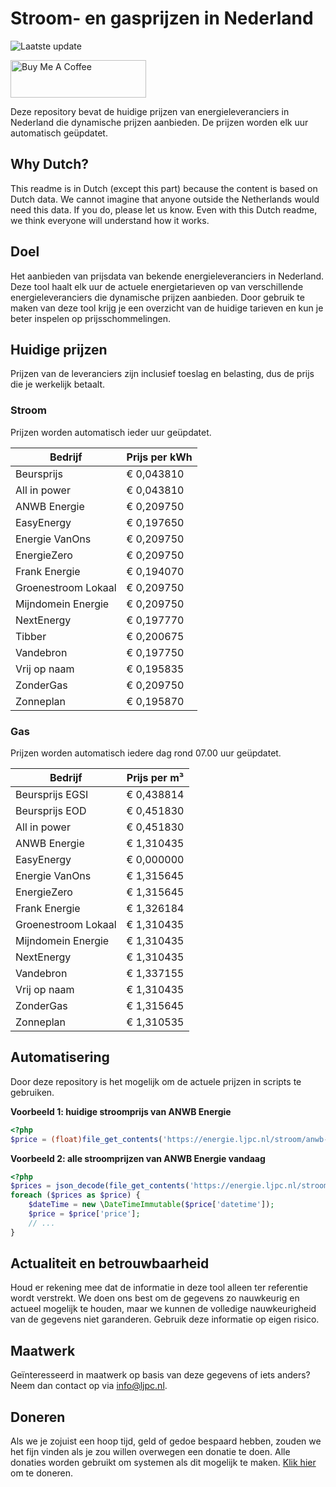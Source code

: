 # Stroom- en gasprijzen in Nederland

![Laatste update](https://img.shields.io/badge/laatste%20update-2025--02--23%2015%3A00%20CET-brightgreen)

<a href="https://www.buymeacoffee.com/Lars-" target="_blank"><img src="https://cdn.buymeacoffee.com/buttons/v2/default-orange.png" alt="Buy Me A Coffee" height="60" style="height: 60px !important;width: 217px !important;" ></a>

Deze repository bevat de huidige prijzen van energieleveranciers in Nederland die dynamische prijzen aanbieden. De prijzen worden elk uur automatisch geüpdatet.

## Why Dutch?

This readme is in Dutch (except this part) because the content is based on Dutch data. We cannot imagine that anyone outside the Netherlands would need this data. If you do, please let us know. Even with this Dutch readme, we think
everyone will understand how it works.

## Doel

Het aanbieden van prijsdata van bekende energieleveranciers in Nederland. Deze tool haalt elk uur de actuele energietarieven op van verschillende energieleveranciers die dynamische prijzen aanbieden. Door gebruik te maken van deze tool
krijg je een overzicht van de huidige tarieven en kun je beter inspelen op prijsschommelingen.

## Huidige prijzen

Prijzen van de leveranciers zijn inclusief toeslag en belasting, dus de prijs die je werkelijk betaalt.

### Stroom

Prijzen worden automatisch ieder uur geüpdatet.

 Bedrijf | Prijs per kWh 
---------|---------------
Beursprijs | € 0,043810
All in power | € 0,043810
ANWB Energie | € 0,209750
EasyEnergy | € 0,197650
Energie VanOns | € 0,209750
EnergieZero | € 0,209750
Frank Energie | € 0,194070
Groenestroom Lokaal | € 0,209750
Mijndomein Energie | € 0,209750
NextEnergy | € 0,197770
Tibber | € 0,200675
Vandebron | € 0,197750
Vrij op naam | € 0,195835
ZonderGas | € 0,209750
Zonneplan | € 0,195870


### Gas

Prijzen worden automatisch iedere dag rond 07.00 uur geüpdatet.

 Bedrijf | Prijs per m³ 
---------|--------------
Beursprijs EGSI | € 0,438814
Beursprijs EOD | € 0,451830
All in power | € 0,451830
ANWB Energie | € 1,310435
EasyEnergy | € 0,000000
Energie VanOns | € 1,315645
EnergieZero | € 1,315645
Frank Energie | € 1,326184
Groenestroom Lokaal | € 1,310435
Mijndomein Energie | € 1,310435
NextEnergy | € 1,310435
Vandebron | € 1,337155
Vrij op naam | € 1,310435
ZonderGas | € 1,315645
Zonneplan | € 1,310535


## Automatisering

Door deze repository is het mogelijk om de actuele prijzen in scripts te gebruiken.

**Voorbeeld 1: huidige stroomprijs van ANWB Energie**

```php
<?php
$price = (float)file_get_contents('https://energie.ljpc.nl/stroom/anwb-energie-nu.txt');

```

**Voorbeeld 2: alle stroomprijzen van ANWB Energie vandaag**

```php
<?php
$prices = json_decode(file_get_contents('https://energie.ljpc.nl/stroom/all-in-power-vandaag.json'),true);
foreach ($prices as $price) {
    $dateTime = new \DateTimeImmutable($price['datetime']);
    $price = $price['price'];
    // ...
}
```

## Actualiteit en betrouwbaarheid

Houd er rekening mee dat de informatie in deze tool alleen ter referentie wordt verstrekt. We doen ons best om de gegevens zo nauwkeurig en actueel mogelijk te houden, maar we kunnen de volledige nauwkeurigheid van de gegevens niet
garanderen. Gebruik deze informatie op eigen risico.

## Maatwerk

Geïnteresseerd in maatwerk op basis van deze gegevens of iets anders? Neem dan contact op
via [info@ljpc.nl](mailto:info@ljpc.nl?subject=Energie%20prijzen).

## Doneren

Als we je zojuist een hoop tijd, geld of gedoe bespaard hebben, zouden we het fijn vinden als je zou willen overwegen een
donatie te doen. Alle donaties worden gebruikt om systemen als dit mogelijk te
maken. [Klik hier](https://www.buymeacoffee.com/Lars-) om te doneren.
